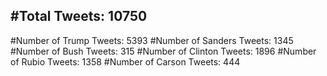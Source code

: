 #Total Tweets: 10750 
---
#Number of Trump Tweets: 5393
#Number of Sanders Tweets: 1345
#Number of Bush Tweets: 315
#Number of Clinton Tweets: 1896
#Number of Rubio Tweets: 1358
#Number of Carson Tweets: 444